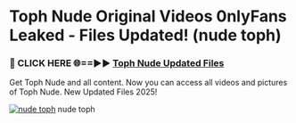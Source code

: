 # Toph Nude Original Videos 0nlyFans Leaked - Files Updated! (nude toph)

<h3>🔴 CLICK HERE 🌐==►► <a href="https://tinyurl.com/2p9ay9w9" rel="nofollow">Toph Nude Updated Files</a></h3>

Get Toph Nude and all content. Now you can access all videos and pictures of Toph Nude. New Updated Files 2025!

[![nude toph](https://i.imgur.com/KQgVmj3.gif)](https://tinyurl.com/2p9ay9w9)
nude toph